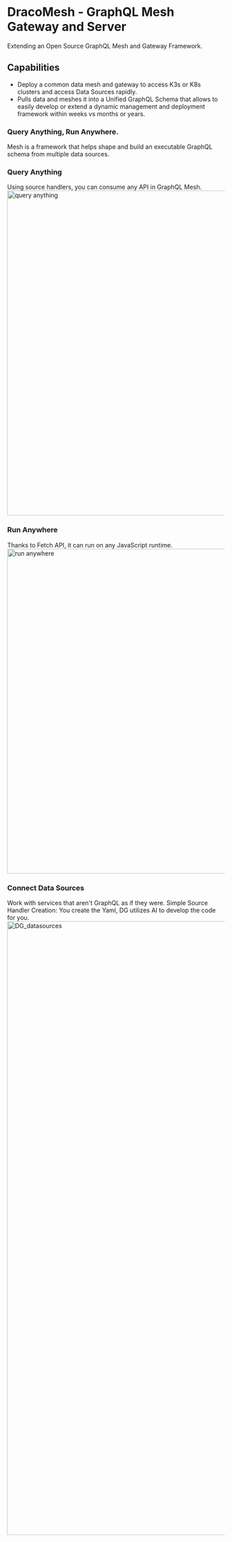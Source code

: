 # DracoMesh - GraphQL Mesh Gateway and Server
Extending an Open Source GraphQL Mesh and Gateway Framework.

## Capabilities
- Deploy a common data mesh and gateway to access K3s or K8s clusters and access Data Sources rapidly.
- Pulls data and meshes it into a Unified GraphQL Schema that allows to easily develop or extend a dynamic management and deployment framework within weeks vs months or years.

### Query Anything, Run Anywhere.
Mesh is a framework that helps shape and build an executable GraphQL schema from multiple data sources.

### Query Anything
Using source handlers, you can consume any API in GraphQL Mesh.
<img width="751" alt="query anything" src="https://github.com/DragonsDen-Forge/Drakube-Graphyon/assets/149975971/1788af48-e0f0-459e-a85f-878c13d99e77">

### Run Anywhere
Thanks to Fetch API, it can run on any JavaScript runtime.
<img width="751" alt="run anywhere" src="https://github.com/DragonsDen-Forge/Drakube-Graphyon/assets/149975971/7a118d77-efb1-4e5d-bce9-3505ff36f0fd">

### Connect Data Sources
Work with services that aren't GraphQL as if they were. Simple Source Handler Creation: You create the Yaml, DG utilizes AI to develop the code for you.
<img width="1419" alt="DG_datasources" src="https://github.com/DragonsDen-Forge/Drakube-Graphyon/assets/149975971/353552ea-3183-41c8-9f7c-d1433b9189fd">
